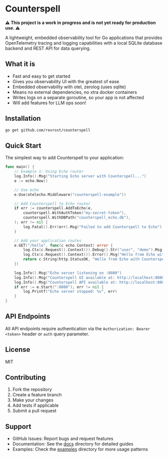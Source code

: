 # Counterspell

**⚠️ This project is a work in progress and is not yet ready for production use. ⚠️**

A lightweight, embedded observability tool for Go applications that provides OpenTelemetry tracing and logging capabilities with a local SQLite database backend and REST API for data querying.

## What it is

- Fast and easy to get started
- Gives you observability UI with the greatest of ease
- Embedded observability with otel, zerolog (uses sqlite)
- Means no external dependencies, no xtra docker containers
- Writes logs on a separate goroutine, so your app is not affected
- Will add features for LLM ops soon!

## Installation

```bash
go get github.com/revrost/counterspell
```

## Quick Start

The simplest way to add Counterspell to your application:

```go
func main() {
	// Example 1: Using Echo router
	log.Info().Msg("Starting Echo server with Counterspell...")
	e := echo.New()

	// Use echo
	e.Use(otelecho.Middleware("counterspell-example"))

	// Add Counterspell to Echo router
	if err := counterspell.AddToEcho(e,
		counterspell.WithAuthToken("my-secret-token"),
		counterspell.WithDBPath("counterspell_echo.db"),
	); err != nil {
		log.Fatal().Err(err).Msg("Failed to add Counterspell to Echo")
	}

	// Add your application routes
	e.GET("/hello", func(c echo.Context) error {
		log.Ctx(c.Request().Context()).Debug().Str("user", "demo").Msg("Hello from Echo with Counterspell!")
		log.Ctx(c.Request().Context()).Error().Msg("Hello from Echo with Counterspell!")
		return c.String(http.StatusOK, "Hello from Echo with Counterspell!")
	})

	log.Info().Msg("Echo server listening on :8080")
	log.Info().Msg("Counterspell UI available at: http://localhost:8080/counterspell/health")
	log.Info().Msg("Counterspell API available at: http://localhost:8080/counterspell/api/logs?secret=my-secret-token")
	if err := e.Start(":8080"); err != nil {
		log.Printf("Echo server stopped: %v", err)
	}
}
```

## API Endpoints

All API endpoints require authentication via the `Authorization: Bearer <token>` header or `auth` query parameter.

## License

MIT

## Contributing

1. Fork the repository
2. Create a feature branch
3. Make your changes
4. Add tests if applicable
5. Submit a pull request

## Support

- GitHub Issues: Report bugs and request features
- Documentation: See the [docs](./docs) directory for detailed guides
- Examples: Check the [examples](./examples) directory for more usage patterns
